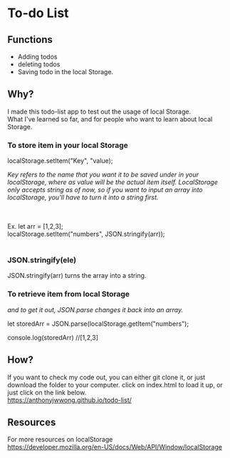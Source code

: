 # To-do List

## Functions
* Adding todos
* deleting todos
* Saving todo in the local Storage.

## Why?

I made this todo-list app to test out the usage of local Storage.<br>
What I've learned so far, and for people who want to learn about local Storage.

### To store item in your local Storage

localStorage.setItem("Key", "value);

*Key refers to the name that you want it to be saved under in your localStorage, where as value will be the actual item itself.*
*LocalStorage only accepts string as of now, so if you want to input an array into localStorage, you'll have to turn it into a string first.*

<br>
<br>
Ex. 
let arr = [1,2,3];<br>
localStorage.setItem("numbers", JSON.stringify(arr));

<br>
<br>

### JSON.stringify(ele) 
JSON.stringify(arr) turns the array into a string.

### To retrieve item from local Storage

*and to get it out, JSON.parse changes it back into an array.*

let storedArr = JSON.parse(localStorage.getItem("numbers");

console.log(storedArr) //[1,2,3]

## How?
If you want to check my code out, you can either git clone it, or just download the folder to your computer.
click on index.html to load it up, or just click on the link below.
<br>
https://anthonyjwwong.github.io/todo-list/

## Resources 
For more resources on localStorage <br>
https://developer.mozilla.org/en-US/docs/Web/API/Window/localStorage
